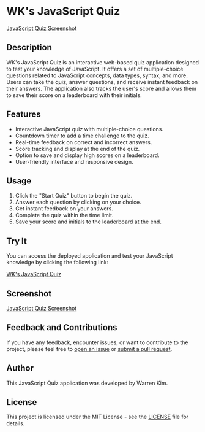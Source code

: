 # WK's JavaScript Quiz

[JavaScript Quiz Screenshot](https://imgur.com/a/fACbLQD)

## Description

WK's JavaScript Quiz is an interactive web-based quiz application designed to test your knowledge of JavaScript. It offers a set of multiple-choice questions related to JavaScript concepts, data types, syntax, and more. Users can take the quiz, answer questions, and receive instant feedback on their answers. The application also tracks the user's score and allows them to save their score on a leaderboard with their initials.

## Features

- Interactive JavaScript quiz with multiple-choice questions.
- Countdown timer to add a time challenge to the quiz.
- Real-time feedback on correct and incorrect answers.
- Score tracking and display at the end of the quiz.
- Option to save and display high scores on a leaderboard.
- User-friendly interface and responsive design.

## Usage

1. Click the "Start Quiz" button to begin the quiz.
2. Answer each question by clicking on your choice.
3. Get instant feedback on your answers.
4. Complete the quiz within the time limit.
5. Save your score and initials to the leaderboard at the end.

## Try It

You can access the deployed application and test your JavaScript knowledge by clicking the following link:

[WK's JavaScript Quiz](https://warrenk0126.github.io/WK-CS-Quiz/)

## Screenshot

[JavaScript Quiz Screenshot](https://imgur.com/a/fACbLQD)

## Feedback and Contributions

If you have any feedback, encounter issues, or want to contribute to the project, please feel free to [open an issue](https://github.com/warrenk0126/WK-CS-Quiz/issues) or [submit a pull request](https://github.com/warrenk0126/WK-CS-Quiz/pulls).

## Author

This JavaScript Quiz application was developed by Warren Kim.

## License

This project is licensed under the MIT License - see the [LICENSE](LICENSE) file for details.

